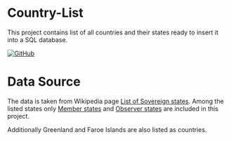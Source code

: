 # Country-List
This project contains list of all countries and their states ready to insert it into a SQL database.

[![GitHub](https://img.shields.io/github/license/Vertisize-Solutions/Country-List.svg)](https://github.com/Vertisize-Solutions/Country-List/blob/master/LICENSE)

# Data Source
The data is taken from Wikipedia page [List of Sovereign states](https://en.wikipedia.org/wiki/List_of_sovereign_states). Among the listed states only [Member states](https://en.wikipedia.org/wiki/Member_states_of_the_United_Nations) and [Observer states](https://en.wikipedia.org/wiki/United_Nations_General_Assembly_observers) are included in this project.

Additionally Greenland and Faroe Islands are also listed as countries. 
